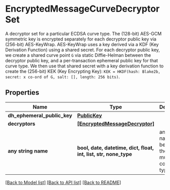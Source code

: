 # EncryptedMessageCurveDecryptorSet

A decryptor set for a particular ECDSA curve type. The (128-bit) AES-GCM symmetric key is encrypted separately for each decryptor public key via (256-bit) AES-KeyWrap. AES-KeyWrap uses a key derived via a KDF (Key Derivation Function) using a shared secret. For each decryptor public key, we create a shared curve point `G` via static Diffie-Helman between the decryptor public key, and a per-transaction ephemeral public key for that curve type. We then use that shared secret with a key derivation function to create the (256-bit) KEK (Key Encrypting Key): `KEK = HKDF(hash: Blake2b, secret: x co-ord of G, salt: [], length: 256 bits)`. 

## Properties
Name | Type | Description | Notes
------------ | ------------- | ------------- | -------------
**dh_ephemeral_public_key** | [**PublicKey**](PublicKey.md) |  | 
**decryptors** | [**[EncryptedMessageDecryptor]**](EncryptedMessageDecryptor.md) |  | 
**any string name** | **bool, date, datetime, dict, float, int, list, str, none_type** | any string name can be used but the value must be the correct type | [optional]

[[Back to Model list]](../README.md#documentation-for-models) [[Back to API list]](../README.md#documentation-for-api-endpoints) [[Back to README]](../README.md)


